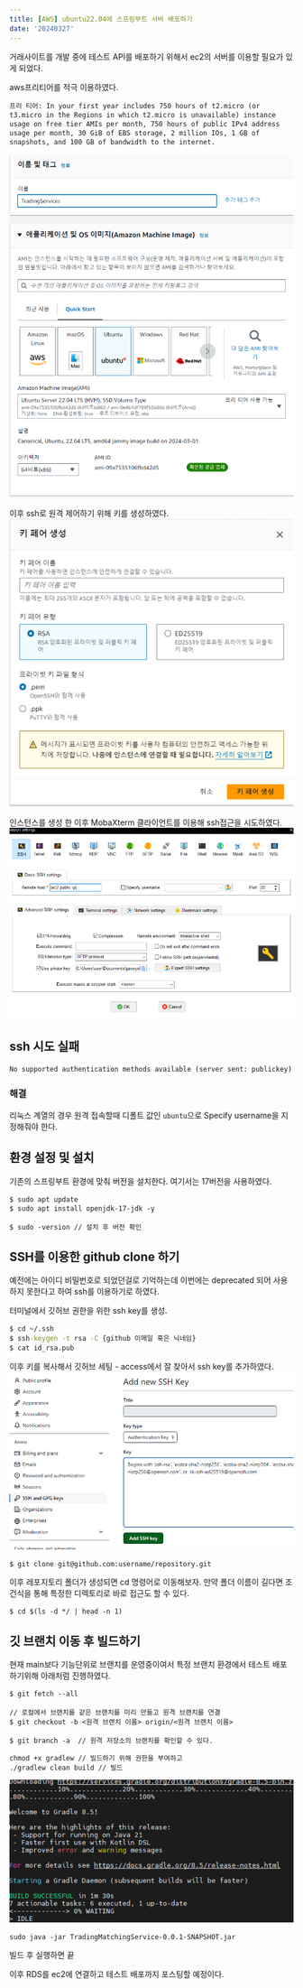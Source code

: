 ```yaml
---
title: [AWS] ubuntu22.04에 스프링부트 서버 배포하기
date: '20240327'
---
```


거래사이트를 개발 중에 테스트 API를 배포하기 위해서 ec2의 서버를 이용할 필요가 있게 되었다.

aws프리티어를 적극 이용하였다.
```
프리 티어: In your first year includes 750 hours of t2.micro (or t3.micro in the Regions in which t2.micro is unavailable) instance usage on free tier AMIs per month, 750 hours of public IPv4 address usage per month, 30 GiB of EBS storage, 2 million IOs, 1 GB of snapshots, and 100 GB of bandwidth to the internet.
```

![alt text](image.png)

이후 ssh로 원격 제어하기 위해 키를 생성하였다.  
![alt text](image-1.png)

인스턴스를 생성 한 이후 MobaXterm 클라이언트를 이용해 ssh접근을 시도하였다.
![alt text](image-2.png)

## ssh 시도 실패
```cmd
No supported authentication methods available (server sent: publickey)
```
### 해결
리눅스 계열의 경우 원격 접속할때 디폴트 값인 `ubuntu`으로 Specify username을 지정해줘야 한다.

## 환경 설정 및 설치
기존의 스프링부트 환경에 맞춰 버전을 설치한다. 여기서는 17버전을 사용하였다.
```
$ sudo apt update
$ sudo apt install openjdk-17-jdk -y

$ sudo -version // 설치 후 버전 확인
```

## SSH를 이용한 github clone 하기
예전에는 아이디 비밀번호로 되었던걸로 기억하는데 이번에는 deprecated 되어 사용하지 못한다고 하여 ssh를 이용하기로 하였다.

터미널에서 깃허브 권한을 위한 ssh key를 생성.
```cmd
$ cd ~/.ssh
$ ssh-keygen -t rsa -C {github 이메일 혹은 닉네임}
$ cat id_rsa.pub
```

이후 키를 복사해서 깃허브 세팅 - access에서 잘 찾아서 ssh key를 추가하였다.
![alt text](image-3.png)

```
$ git clone git@github.com:username/repository.git
```

이후 레포지토리 폴더가 생성되면 cd 명령어로 이동해보자.
만약 폴더 이름이 길다면 조건식을 통해 특정한 디렉토리로 바로 접근도 할 수 있다.
```
$ cd $(ls -d */ | head -n 1)
```

## 깃 브랜치 이동 후 빌드하기
현재 main보다 기능단위로 브랜치를 운영중이여서 특정 브랜치 환경에서 테스트 배포 하기위해 아래처럼 진행하였다.


```
$ git fetch --all

// 로컬에서 브랜치를 같은 브랜치를 미리 만들고 원격 브랜치를 연결
$ git checkout -b <원격 브랜치 이름> origin/<원격 브랜치 이름>

$ git branch -a  // 원격 저장소의 브랜치를 확인할 수 있다.
```

```
chmod +x gradlew // 빌드하기 위해 권한을 부여하고
./gradlew clean build // 빌드
```
![alt text](image-4.png)

```
sudo java -jar TradingMatchingService-0.0.1-SNAPSHOT.jar
```
빌드 후 실행하면 끝

이후 RDS를 ec2에 연결하고 테스트 배포까지 포스팅할 예정이다.